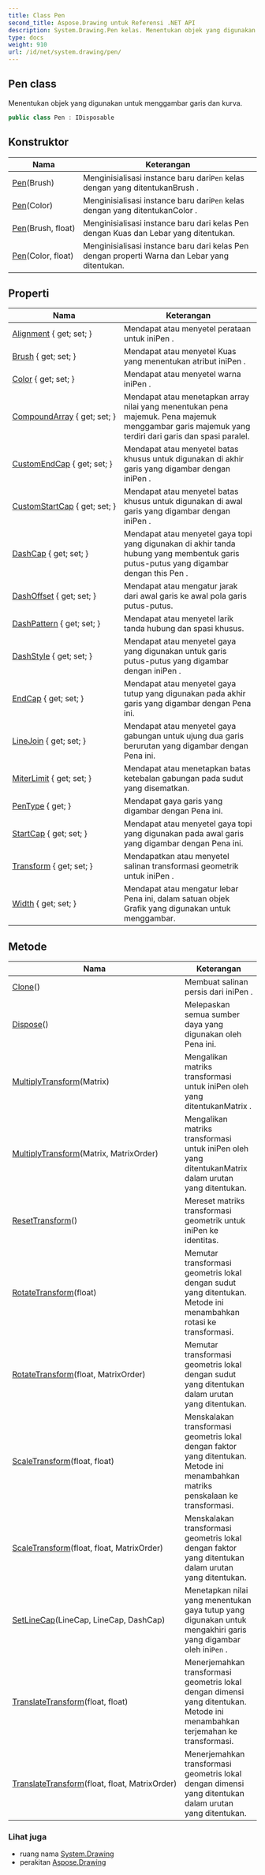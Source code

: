 ```yaml
---
title: Class Pen
second_title: Aspose.Drawing untuk Referensi .NET API
description: System.Drawing.Pen kelas. Menentukan objek yang digunakan untuk menggambar garis dan kurva.
type: docs
weight: 910
url: /id/net/system.drawing/pen/
---
```

## Pen class

Menentukan objek yang digunakan untuk menggambar garis dan kurva.

```csharp
public class Pen : IDisposable
```

## Konstruktor

| Nama | Keterangan |
| --- | --- |
| [Pen](pen/#constructor)(Brush) | Menginisialisasi instance baru dari`Pen` kelas dengan yang ditentukanBrush . |
| [Pen](pen/#constructor_2)(Color) | Menginisialisasi instance baru dari`Pen` kelas dengan yang ditentukanColor . |
| [Pen](pen/#constructor_1)(Brush, float) | Menginisialisasi instance baru dari kelas Pen dengan Kuas dan Lebar yang ditentukan. |
| [Pen](pen/#constructor_3)(Color, float) | Menginisialisasi instance baru dari kelas Pen dengan properti Warna dan Lebar yang ditentukan. |

## Properti

| Nama | Keterangan |
| --- | --- |
| [Alignment](../../system.drawing/pen/alignment/) { get; set; } | Mendapat atau menyetel perataan untuk iniPen . |
| [Brush](../../system.drawing/pen/brush/) { get; set; } | Mendapat atau menyetel Kuas yang menentukan atribut iniPen . |
| [Color](../../system.drawing/pen/color/) { get; set; } | Mendapat atau menyetel warna iniPen . |
| [CompoundArray](../../system.drawing/pen/compoundarray/) { get; set; } | Mendapat atau menetapkan array nilai yang menentukan pena majemuk. Pena majemuk menggambar garis majemuk yang terdiri dari garis dan spasi paralel. |
| [CustomEndCap](../../system.drawing/pen/customendcap/) { get; set; } | Mendapat atau menyetel batas khusus untuk digunakan di akhir garis yang digambar dengan iniPen . |
| [CustomStartCap](../../system.drawing/pen/customstartcap/) { get; set; } | Mendapat atau menyetel batas khusus untuk digunakan di awal garis yang digambar dengan iniPen . |
| [DashCap](../../system.drawing/pen/dashcap/) { get; set; } | Mendapat atau menyetel gaya topi yang digunakan di akhir tanda hubung yang membentuk garis putus-putus yang digambar dengan this Pen . |
| [DashOffset](../../system.drawing/pen/dashoffset/) { get; set; } | Mendapat atau mengatur jarak dari awal garis ke awal pola garis putus-putus. |
| [DashPattern](../../system.drawing/pen/dashpattern/) { get; set; } | Mendapat atau menyetel larik tanda hubung dan spasi khusus. |
| [DashStyle](../../system.drawing/pen/dashstyle/) { get; set; } | Mendapat atau menyetel gaya yang digunakan untuk garis putus-putus yang digambar dengan iniPen . |
| [EndCap](../../system.drawing/pen/endcap/) { get; set; } | Mendapat atau menyetel gaya tutup yang digunakan pada akhir garis yang digambar dengan Pena ini. |
| [LineJoin](../../system.drawing/pen/linejoin/) { get; set; } | Mendapat atau menyetel gaya gabungan untuk ujung dua garis berurutan yang digambar dengan Pena ini. |
| [MiterLimit](../../system.drawing/pen/miterlimit/) { get; set; } | Mendapat atau menetapkan batas ketebalan gabungan pada sudut yang disematkan. |
| [PenType](../../system.drawing/pen/pentype/) { get; } | Mendapat gaya garis yang digambar dengan Pena ini. |
| [StartCap](../../system.drawing/pen/startcap/) { get; set; } | Mendapat atau menyetel gaya topi yang digunakan pada awal garis yang digambar dengan Pena ini. |
| [Transform](../../system.drawing/pen/transform/) { get; set; } | Mendapatkan atau menyetel salinan transformasi geometrik untuk iniPen . |
| [Width](../../system.drawing/pen/width/) { get; set; } | Mendapat atau mengatur lebar Pena ini, dalam satuan objek Grafik yang digunakan untuk menggambar. |

## Metode

| Nama | Keterangan |
| --- | --- |
| [Clone](../../system.drawing/pen/clone/)() | Membuat salinan persis dari iniPen . |
| [Dispose](../../system.drawing/pen/dispose/)() | Melepaskan semua sumber daya yang digunakan oleh Pena ini. |
| [MultiplyTransform](../../system.drawing/pen/multiplytransform/#multiplytransform)(Matrix) | Mengalikan matriks transformasi untuk iniPen oleh yang ditentukanMatrix . |
| [MultiplyTransform](../../system.drawing/pen/multiplytransform/#multiplytransform_1)(Matrix, MatrixOrder) | Mengalikan matriks transformasi untuk iniPen oleh yang ditentukanMatrix dalam urutan yang ditentukan. |
| [ResetTransform](../../system.drawing/pen/resettransform/)() | Mereset matriks transformasi geometrik untuk iniPen ke identitas. |
| [RotateTransform](../../system.drawing/pen/rotatetransform/#rotatetransform)(float) | Memutar transformasi geometris lokal dengan sudut yang ditentukan. Metode ini menambahkan rotasi ke transformasi. |
| [RotateTransform](../../system.drawing/pen/rotatetransform/#rotatetransform_1)(float, MatrixOrder) | Memutar transformasi geometris lokal dengan sudut yang ditentukan dalam urutan yang ditentukan. |
| [ScaleTransform](../../system.drawing/pen/scaletransform/#scaletransform)(float, float) | Menskalakan transformasi geometris lokal dengan faktor yang ditentukan. Metode ini menambahkan matriks penskalaan ke transformasi. |
| [ScaleTransform](../../system.drawing/pen/scaletransform/#scaletransform_1)(float, float, MatrixOrder) | Menskalakan transformasi geometris lokal dengan faktor yang ditentukan dalam urutan yang ditentukan. |
| [SetLineCap](../../system.drawing/pen/setlinecap/)(LineCap, LineCap, DashCap) | Menetapkan nilai yang menentukan gaya tutup yang digunakan untuk mengakhiri garis yang digambar oleh ini`Pen` . |
| [TranslateTransform](../../system.drawing/pen/translatetransform/#translatetransform)(float, float) | Menerjemahkan transformasi geometris lokal dengan dimensi yang ditentukan. Metode ini menambahkan terjemahan ke transformasi. |
| [TranslateTransform](../../system.drawing/pen/translatetransform/#translatetransform_1)(float, float, MatrixOrder) | Menerjemahkan transformasi geometris lokal dengan dimensi yang ditentukan dalam urutan yang ditentukan. |

### Lihat juga

* ruang nama [System.Drawing](../../system.drawing/)
* perakitan [Aspose.Drawing](../../)


